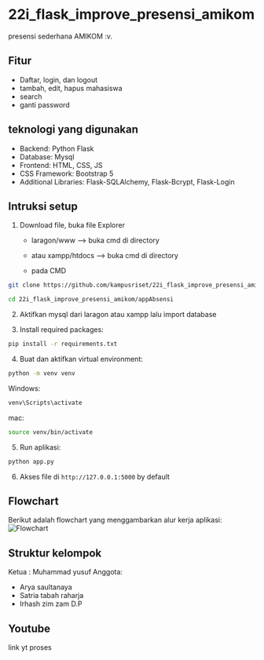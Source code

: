 # 22i_flask_improve_presensi_amikom

presensi sederhana AMIKOM :v.

## Fitur
- Daftar, login, dan logout
- tambah, edit, hapus mahasiswa
- search
- ganti password

## teknologi yang digunakan
- Backend: Python Flask
- Database: Mysql
- Frontend: HTML, CSS, JS
- CSS Framework: Bootstrap 5
- Additional Libraries: Flask-SQLAlchemy, Flask-Bcrypt, Flask-Login

## Intruksi setup
1. Download file, buka file Explorer
   - laragon/www --> buka cmd di directory
   - atau xampp/htdocs --> buka cmd di directory
  
   - pada CMD
```bash
git clone https://github.com/kampusriset/22i_flask_improve_presensi_amikom.git
```
```bash
cd 22i_flask_improve_presensi_amikom/appAbsensi
```
2. Aktifkan mysql dari laragon atau xampp lalu import database
 
3. Install required packages:
```bash
pip install -r requirements.txt
```
  
4. Buat dan aktifkan virtual environment:
```bash
python -m venv venv
```
Windows: 
```bash
venv\Scripts\activate
```
mac:
```bash
source venv/bin/activate
```

5. Run aplikasi:
```bash
python app.py
```

6. Akses file di `http://127.0.0.1:5000` by default

## Flowchart
Berikut adalah flowchart yang menggambarkan alur kerja aplikasi:
![Flowchart](https://github.com/user-attachments/assets/cadb8172-5aa7-4270-a8bf-f61845635c51)

## Struktur kelompok
Ketua :  Muhammad yusuf
Anggota:
- Arya saultanaya
- Satria tabah  raharja
- Irhash zim zam D.P

## Youtube
link yt proses
